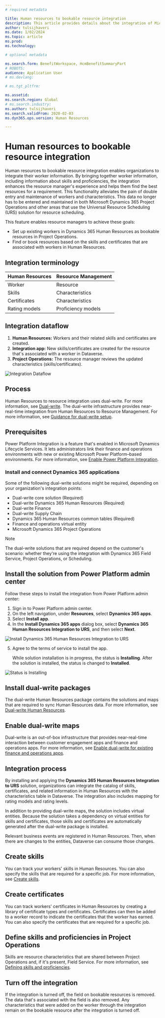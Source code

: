 ```yaml
---
# required metadata

title: Human resources to bookable resource integration
description: This article provides details about the integration of Microsoft Dynamics 365 Human Resources workers to bookable resources.
author: tulsijhaveri
ms.date: 1/02/2024
ms.topic: article
ms.prod: 
ms.technology: 

# optional metadata

ms.search.form: BenefitWorkspace, HcmBenefitSummaryPart
# ROBOTS: 
audience: Application User
# ms.devlang: 

# ms.tgt_pltfrm: 

ms.assetid: 
ms.search.region: Global
# ms.search.industry: 
ms.author: tulsijhaveri
ms.search.validFrom: 2020-02-03
ms.dyn365.ops.version: Human Resources

---
```


# Human resources to bookable resource integration

Human resources to bookable resource integration enables organizations to integrate their worker information. By bringing together worker information, including information about skills and proficiencies, the integration enhances the resource manager's experience and helps them find the best resources for a requirement. This functionality alleviates the pain of double entry and maintenance of workers and characteristics. This data no longer has to be entered and maintained in both Microsoft Dynamics 365 Project Operations and other areas that use the Universal Resource Scheduling (URS) solution for resource scheduling.

This feature enables resource managers to achieve these goals:

- Set up existing workers in Dynamics 365 Human Resources as bookable resources in Project Operations.
- Find or book resources based on the skills and certificates that are associated with workers in Human Resources.

## Integration terminology

| Human Resources | Resource Management |
| --- | --- |
| Worker | Resource |
| Skills | Characteristics |
| Certificates | Characteristics |
| Rating models | Proficiency models |

## Integration dataflow

1. **Human Resources:** Workers and their related skills and certificates are created.
2. **Integration app:** New skills/certificates are created for the resource that's associated with a worker in Dataverse.
3. **Project Operations:** The resource manager reviews the updated characteristics (skills/certificates).

![Integration Dataflow](./media/Dualwrite-1.png)

## Process

Human Resources to resource integration uses dual-write. For more information, see [Dual-write](../fin-ops-core/dev-itpro/data-entities/dual-write/dual-write-overview.md). The dual-write infrastructure provides near-real-time integration from Human Resources to Resource Management. For more information, see [Guidance for dual-write setup](../fin-ops-core/dev-itpro/data-entities/dual-write/connection-setup.md).

## Prerequisites

Power Platform Integration is a feature that's enabled in Microsoft Dynamics Lifecycle Services. It lets administrators link their finance and operations environments with new or existing Microsoft Power Platform–based environments. For more information, see [Enable Power Platform Integration](../fin-ops-core/dev-itpro/power-platform/enable-power-platform-integration.md).

### Install and connect Dynamics 365 applications

Some of the following dual-write solutions might be required, depending on your organization's integration points:

- Dual-write core solution (Required)
- Dual-write Dynamics 365 Human Resources (Required)
- Dual-write Finance
- Dual-write Supply Chain 
- Dynamics 365 Human Resources common tables (Required)
- Finance and operations virtual entity
- Microsoft Dynamics 365 Project Operations

> [!NOTE]
> The dual-write solutions that are required depend on the customer's scenario: whether they're using the integration with Dynamics 365 Field Service, Project Operations, or Scheduling.

## Install the solution from Power Platform admin center 

Follow these steps to install the integration from Power Platform admin center:

1. Sign in to Power Platform admin center.
2. On the left navigation, under **Resources**, select **Dynamics 365 apps**.
3. Select **Install app**.
4. In the **Install Dynamics 365 apps** dialog box, select **Dynamics 365 Human Resources Integration to URS**, and then select **Next**.

![Install Dynamics 365 Human Resources Integration to URS](./media/Installing.jpg)

5. Agree to the terms of service to install the app.

    While solution installation is in progress, the status is **Installing**. After the solution is installed, the status is changed to **Installed**.

![Status is Installing](./media/Status-installing.jpg)   

## Install dual-write packages

The dual-write Human Resources package contains the solutions and maps that are required to sync Human Resources data. For more information, see [Dual-write Human Resources](../fin-ops-core/dev-itpro/data-entities/dual-write/separated-solutions.md#dual-write-human-resources).

## Enable dual-write maps

Dual-write is an out-of-box infrastructure that provides near-real-time interaction between customer engagement apps and finance and operations apps. For more information, see [Enable dual-write for existing finance and operations apps](../fin-ops-core/dev-itpro/data-entities/dual-write/enable-dual-write.md).

## Integration process

By installing and applying the **Dynamics 365 Human Resources Integration to URS** solution, organizations can integrate the catalog of skills, certificates, and related information in Human Resources with the characteristics table in Dataverse. The integration also includes mapping for rating models and rating levels.

In addition to providing dual-write maps, the solution includes virtual entities. Because the solution takes a dependency on virtual entities for skills and certificates, those skills and certificates are automatically generated after the dual-write package is installed.

Relevant business events are registered in Human Resources. Then, when there are changes to the entities, Dataverse can consume those changes.

## Create skills

You can track your workers' skills in Human Resources. You can also specify the skills that are required for a specific job. For more information, see [Create skills](hr-develop-skills.md).

## Create certificates

You can track workers' certificates in Human Resources by creating a library of certificate types and certificates. Certificates can then be added to a worker record to indicate the certificates that the worker has earned. You can also specify the certificates that are required for a specific job.

## Define skills and proficiencies in Project Operations

Skills are resource characteristics that are shared between Project Operations and, if it's present, Field Service. For more information, see [Defining skills and proficiencies](/dynamics365/project-operations/resource-management/define-skills-proficiencies).

## Turn off the integration

If the integration is turned off, the field on bookable resources is removed. The data that's associated with the field is also removed. Any characteristics that were added on the worker through the integration remain on the bookable resource after the integration is turned off.
